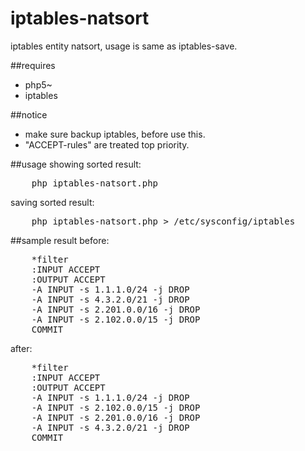 # iptables-natsort

iptables entity natsort, usage is same as iptables-save.

##requires
- php5~<br />
- iptables

##notice
- make sure backup iptables, before use this.<br />
- "ACCEPT-rules" are treated top priority.

##usage
showing sorted result:
<pre>
	php iptables-natsort.php
</pre>
saving sorted result:
<pre>
	php iptables-natsort.php > /etc/sysconfig/iptables
</pre>

##sample result
before:
<pre>
	*filter
	:INPUT ACCEPT
	:OUTPUT ACCEPT
	-A INPUT -s 1.1.1.0/24 -j DROP
	-A INPUT -s 4.3.2.0/21 -j DROP
	-A INPUT -s 2.201.0.0/16 -j DROP
	-A INPUT -s 2.102.0.0/15 -j DROP
	COMMIT
</pre>

after:
<pre>
	*filter
	:INPUT ACCEPT
	:OUTPUT ACCEPT
	-A INPUT -s 1.1.1.0/24 -j DROP
	-A INPUT -s 2.102.0.0/15 -j DROP
	-A INPUT -s 2.201.0.0/16 -j DROP
	-A INPUT -s 4.3.2.0/21 -j DROP
	COMMIT
</pre>
